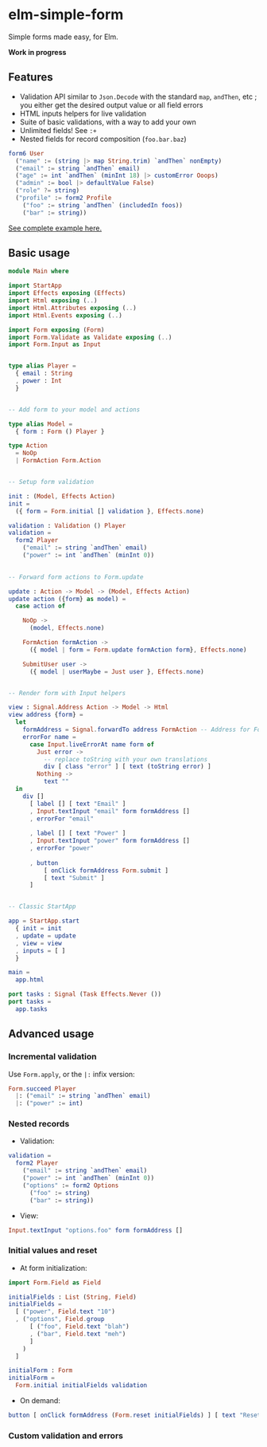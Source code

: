 # elm-simple-form

Simple forms made easy, for Elm.

__Work in progress__

## Features

* Validation API similar to `Json.Decode` with the standard `map`, `andThen`, etc ; you either get the desired output value or all field errors
* HTML inputs helpers for live validation
* Suite of basic validations, with a way to add your own
* Unlimited fields! See `:+`
* Nested fields for record composition (`foo.bar.baz`)

```elm
form6 User
  ("name" := (string |> map String.trim) `andThen` nonEmpty)
  ("email" := string `andThen` email)
  ("age" := int `andThen` (minInt 18) |> customError Ooops)
  ("admin" := bool |> defaultValue False)
  ("role" ?= string)
  ("profile" := form2 Profile
    ("foo" := string `andThen` (includedIn foos))
    ("bar" := string))
```

[See complete example here.](./example/Main.elm)


## Basic usage

```elm
module Main where

import StartApp
import Effects exposing (Effects)
import Html exposing (..)
import Html.Attributes exposing (..)
import Html.Events exposing (..)

import Form exposing (Form)
import Form.Validate as Validate exposing (..)
import Form.Input as Input


type alias Player =
  { email : String
  , power : Int
  }


-- Add form to your model and actions

type alias Model =
  { form : Form () Player }

type Action
  = NoOp
  | FormAction Form.Action


-- Setup form validation

init : (Model, Effects Action)
init =
  ({ form = Form.initial [] validation }, Effects.none)

validation : Validation () Player
validation =
  form2 Player
    ("email" := string `andThen` email)
    ("power" := int `andThen` (minInt 0))
    

-- Forward form actions to Form.update

update : Action -> Model -> (Model, Effects Action)
update action ({form} as model) =
  case action of

    NoOp ->
      (model, Effects.none)

    FormAction formAction ->
      ({ model | form = Form.update formAction form}, Effects.none)

    SubmitUser user ->
      ({ model | userMaybe = Just user }, Effects.none)


-- Render form with Input helpers

view : Signal.Address Action -> Model -> Html
view address {form} =
  let
    formAddress = Signal.forwardTo address FormAction -- Address for Form events
    errorFor name =
      case Input.liveErrorAt name form of
        Just error ->
          -- replace toString with your own translations
          div [ class "error" ] [ text (toString error) ] 
        Nothing ->
          text ""
  in
    div []
      [ label [] [ text "Email" ]
      , Input.textInput "email" form formAddress []
      , errorFor "email"
      
      , label [] [ text "Power" ]
      , Input.textInput "power" form formAddress []
      , errorFor "power"
      
      , button
          [ onClick formAddress Form.submit ]
          [ text "Submit" ]
      ]


-- Classic StartApp

app = StartApp.start
  { init = init
  , update = update
  , view = view
  , inputs = [ ]
  }

main =
  app.html

port tasks : Signal (Task Effects.Never ())
port tasks =
  app.tasks
```


## Advanced usage

### Incremental validation

Use `Form.apply`, or the `|:` infix version:

```elm
Form.succeed Player
  |: ("email" := string `andThen` email)
  |: ("power" := int)
```

### Nested records

* Validation:

```elm
validation =
  form2 Player
    ("email" := string `andThen` email)
    ("power" := int `andThen` (minInt 0))
    ("options" := form2 Options
      ("foo" := string)
      ("bar" := string))
```

* View:

```elm
Input.textInput "options.foo" form formAddress []
```

### Initial values and reset

* At form initialization:

```elm
import Form.Field as Field

initialFields : List (String, Field)
initialFields =
  [ ("power", Field.text "10")
  , ("options", Field.group
      [ ("foo", Field.text "blah")
      , ("bar", Field.text "meh")
      ]
    )
  ]

initialForm : Form
initialForm =
  Form.initial initialFields validation
```

* On demand:

```elm
button [ onClick formAddress (Form.reset initialFields) ] [ text "Reset" ]
```


### Custom validation and errors
